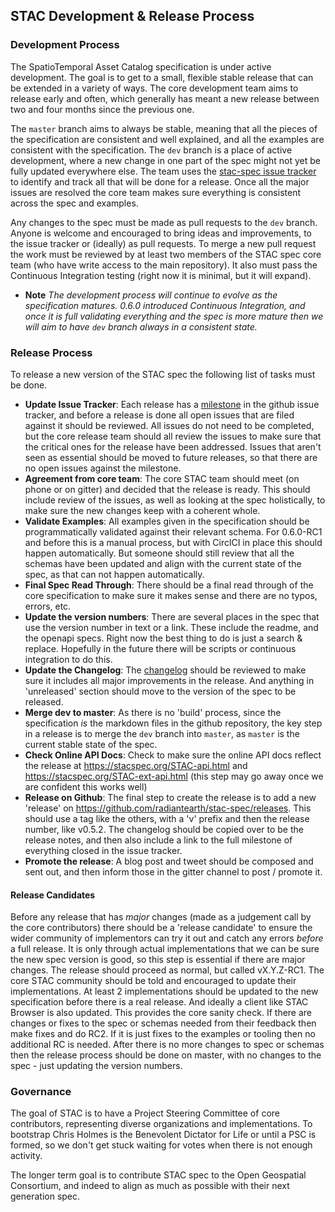 ## STAC Development & Release Process

### Development Process

The SpatioTemporal Asset Catalog specification is under active development. The goal is to get to a small, flexible stable 
release that can be extended in a variety of ways. The core development team aims to release early and often, which generally
has meant a new release between two and four months since the previous one. 

The `master` branch aims to always be stable, meaning that all the pieces of the specification are consistent and well
explained, and all the examples are consistent with the specification. The `dev` branch is a place of active development, 
where a new change in one part of the spec might not yet be fully updated everywhere else. The team uses the 
[stac-spec issue tracker](https://github.com/radiantearth/stac-spec/issues) to identify and track all that will be done for 
a release. Once all the major issues are resolved the core team makes sure everything is consistent across the spec and
examples.

Any changes to the spec must be made as pull requests to the `dev` branch. Anyone is welcome and encouraged to bring ideas
and improvements, to the issue tracker or (ideally) as pull requests. To merge a new pull request the work must be reviewed
by at least two members of the STAC spec core team (who have write access to the main repository). It also must pass the
Continuous Integration testing (right now it is minimal, but it will expand).

* **Note** *The development process will continue to evolve as the specification matures. 0.6.0 introduced Continuous
Integration, and once it is full validating everything and the spec is more mature then we will aim to have `dev` branch
always in a consistent state.*

### Release Process

To release a new version of the STAC spec the following list of tasks must be done. 

* **Update Issue Tracker**: Each release has a [milestone](https://github.com/radiantearth/stac-spec/milestones) in the github 
issue tracker, and before a release is done all open issues that are filed against it should be reviewed. All issues do not 
need to be completed, but the core release team should all review the issues to make sure that the critical ones for the 
release have been addressed. Issues that aren't seen as essential should be moved to future releases, so that there are no
open issues against the milestone.
* **Agreement from core team**: The core STAC team should meet (on phone or on gitter) and decided that the release is ready.
This should include review of the issues, as well as looking at the spec holistically, to make sure the new changes keep
with a coherent whole.
* **Validate Examples**: All examples given in the specification should be programmatically validated against their relevant
schema. For 0.6.0-RC1 and before this is a manual process, but with CirclCI in place this should happen automatically. But
someone should still review that all the schemas have been updated and align with the current state of the spec, as that
can not happen automatically.
* **Final Spec Read Through**: There should be a final read through of the core specification to make sure it makes sense
and there are no typos, errors, etc.
* **Update the version numbers**: There are several places in the spec that use the version number in text or a link. These
include the readme, and the openapi specs. Right now the best thing to do is just a search & replace. Hopefully in the future
there will be scripts or continuous integration to do this. 
* **Update the Changelog**: The [changelog](CHANGELOG.md) should be reviewed to make sure it includes all major improvements
in the release. And anything in 'unreleased' section should move to the version of the spec to be released.
* **Merge dev to master**: As there is no 'build' process, since the specification *is* the markdown files in the github
repository, the key step in a release is to merge the `dev` branch into `master`, as `master` is the current stable state 
of the spec.
* **Check Online API Docs**: Check to make sure the online API docs reflect the release at <https://stacspec.org/STAC-api.html> 
and <https://stacspec.org/STAC-ext-api.html> (this step may go away once we are confident this works well)
* **Release on Github**: The final step to create the release is to add a new 'release' on 
<https://github.com/radiantearth/stac-spec/releases>. This should use a tag like the others, with a 'v' prefix and then the 
release number, like v0.5.2. The changelog should be copied over to be the release notes, and then also include a link to 
the full milestone of everything closed in the issue tracker.
* **Promote the release**: A blog post and tweet should be composed and sent out, and then inform those in the gitter channel
to post / promote it.

#### Release Candidates

Before any release that has *major* changes (made as a judgement call by the core contributors)  there should be a 'release 
candidate' to ensure the wider community of implementors can try it out
and catch any errors *before* a full release. It is only through actual implementations that we can be sure the new spec
version is good, so this step is essential if there are major changes. The release should proceed as normal, but called
vX.Y.Z-RC1. The core STAC community should be told and encouraged to update their implementations. At least 2 implementations
should be updated to the new specification before there is a real release. And ideally a client like STAC Browser is also 
updated. This provides the core sanity check. If there are changes or fixes to the spec or 
schemas needed from their feedback then make fixes and do RC2. If it is just fixes to the examples or tooling then no 
additional RC is needed. After there is no more changes to spec or schemas then the release process should be done on master,
with no changes to the spec - just updating the version numbers.

### Governance 

The goal of STAC is to have a Project Steering Committee of core contributors, representing diverse organizations and 
implementations. To bootstrap Chris Holmes is the Benevolent Dictator for 
Life or until a PSC is formed, so we don't get stuck waiting for votes when there is not enough activity. 

The longer term goal is to contribute STAC spec to the Open Geospatial Consortium, and indeed to align as much as possible
with their next generation spec.

